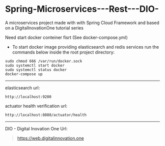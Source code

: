 # Spring-Microservices---Rest---DIO-
A microservices project made with with Spring Cloud Framework and based on a DigitalInovationOne tutorial series


Need start docker conteiner fisrt (See docker-compose.yml)


- To start docker image providing elasticsearch and redis services run the commands below inside the root project directory:

```
sudo chmod 666 /var/run/docker.sock
sudo systemctl start docker 
sudo systemctl status docker
docker-compose up
```
---

elasticsearch url: 


    http://localhost:9200


actuator health verification url:


    http://localhost:8080/actuator/health

---

DIO - Digital Inovation One Url:

> https://web.digitalinnovation.one
